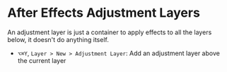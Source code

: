 # After Effects Adjustment Layers

An adjustment layer is just a container to apply effects to all the layers below, it doesn't do anything itself.

- `⌥⌘Y`, `Layer > New > Adjustment Layer`: Add an adjustment layer above the current layer
